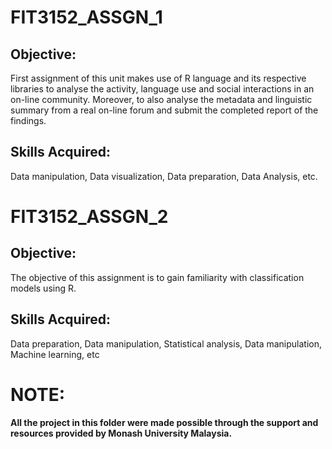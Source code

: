 # FIT3152_ASSGN_1
## Objective:
First assignment of this unit makes use of R language and its respective libraries to analyse the activity, language use and social interactions in an on-line community. Moreover, to also analyse the metadata and linguistic summary from a real on-line forum and submit the completed report of the findings. 
## Skills Acquired:
Data manipulation, Data visualization, Data preparation, Data Analysis, etc.
# FIT3152_ASSGN_2
## Objective:
The objective of this assignment is to gain familiarity with classification models using R.
## Skills Acquired:
Data preparation, Data manipulation, Statistical analysis, Data manipulation, Machine learning, etc



# NOTE:
**All the project in this folder were made possible through the support and resources provided by Monash University Malaysia.**
